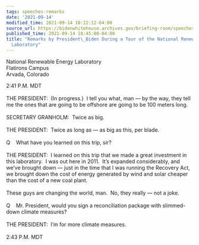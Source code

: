 ```yaml
---
tags: speeches-remarks
date: '2021-09-14'
modified_time: 2021-09-14 18:22:12-04:00
source_url: https://bidenwhitehouse.archives.gov/briefing-room/speeches-remarks/2021/09/14/remarks-by-president-biden-during-a-tour-of-the-national-renewable-energy-laboratory/
published_time: 2021-09-14 18:45:00-04:00
title: "Remarks by President\_Biden During a Tour of the National Renewable Energy\_\
  Laboratory"
---
```

 
National Renewable Energy Laboratory  
Flatirons Campus  
Arvada, Colorado

2:41 P.M. MDT  
   
THE PRESIDENT:  (In progress.)  I tell you what, man — by the way, they
tell me the ones that are going to be offshore are going to be 100
meters long.   
   
SECRETARY GRANHOLM:  Twice as big.  
   
THE PRESIDENT:  Twice as long as — as big as this, per blade.  
   
Q    What have you learned on this trip, sir?  
   
THE PRESIDENT:  I learned on this trip that we made a great investment
in this laboratory.  I was out here in 2011.  It’s expanded
considerably, and we’ve brought down — just in the time that I was
running the Recovery Act, we brought down the cost of energy generated
by wind and solar cheaper than the cost of a new coal plant.  
   
These guys are changing the world, man.  No, they really — not a joke.  
   
Q    Mr. President, would you sign a reconciliation package with
slimmed-down climate measures?  
   
THE PRESIDENT:  I’m for more climate measures.  
   
2:43 P.M. MDT
